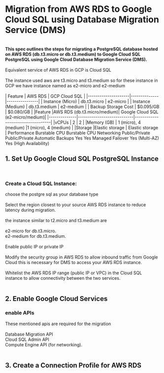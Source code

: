 # Migration from AWS RDS to Google Cloud SQL using Database Migration Service (DMS)
<br>
<b>This spec outlines the steps for migrating a PostgreSQL database hosted on AWS RDS (db.t3.micro or db.t3.medium) to Google Cloud SQL PostgreSQL using Google Cloud Database Migration Service (DMS). </b>
<br>
<br>
Equivalent service of AWS RDS in GCP is Cloud SQL<br>
<br>
The instance used aws are t3.micro and t3.medium so for these instance in GCP we have instance named as e2-micro and e2-medium<br>
<br>
| Feature             | AWS RDS      | GCP Cloud SQL  |
|---------------------|--------------|----------------|
| Instance (Micro)    | db.t3.micro  | e2-micro       |
| Instance (Medium)   | db.t3.medium | e2-medium      |
| Backup Storage Cost | $0.095/GB    | $0.080/GB      |
|Feature	     |AWS RDS (db.t3.micro/medium)|	Google Cloud SQL (e2-micro/medium)|
|--------------|----------------------------|-----------------------------------|
|vCPUs         |	2                         |	2                                 |
|Memory (GB)   |	1 (micro), 4 (medium)	    |1 (micro), 4 (medium)              |
|Storage	     |Elastic storage             |	Elastic storage                   |
Performance	Burstable CPU	Burstable CPU
Networking	Public/Private	Public/Private
Automatic Backups	Yes	Yes
Managed Failover	Yes (Multi-AZ)	Yes (High Availability)



## 1. Set Up Google Cloud SQL PostgreSQL Instance
<br>

### Create a Cloud SQL Instance: <br>
choose the postgre sql as your database type <br>
<br>
Select the region closest to your source AWS RDS instance to reduce latency during migration.<br>
<br>
the instance similar to t2.micro and t3.medium are<br>
<br>
e2-micro for db.t3.micro.<br>
e2-medium for db.t3.medium.<br>
<br>
Enable public IP or private IP<br>
<br>
Modify the security group in AWS RDS to allow inbound traffic from Google Cloud this is necessary for DMS to access your AWS RDS instance.<br>
<br>
Whitelist the AWS RDS IP range (public IP or VPC) in the Cloud SQL instance to allow connectivity between the two services.<br>
<br>
## 2. Enable Google Cloud Services
### enable APIs
These mentioned apis are required for the migration<br>
<br>
Database Migration API<br>
Cloud SQL Admin API<br>
Compute Engine API (for networking).<br>
<br>

## 3. Create a Connection Profile for AWS RDS





